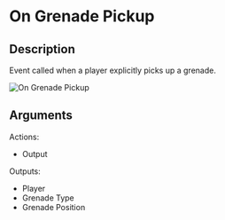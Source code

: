 # On Grenade Pickup

## Description

Event called when a player explicitly picks up a grenade.

![On Grenade Pickup](../../.gitbook/assets/images/scripting/events-inventory/ongrenadepickup.png)

## Arguments

Actions:

- Output

Outputs:

- Player
- Grenade Type
- Grenade Position

